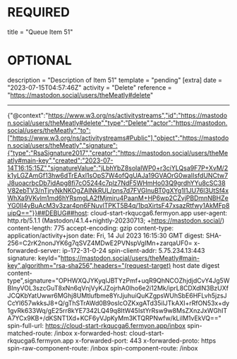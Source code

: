 
# REQUIRED
title = "Queue Item 51"
# OPTIONAL
description = "Description of Item 51"
template = "pending"
[extra]
date = "2023-07-15T04:57:46Z"
activity = "Delete"
reference = "https://mastodon.social/users/theMeatly#delete"

---
{"@context":"https://www.w3.org/ns/activitystreams","id":"https://mastodon.social/users/theMeatly#delete","type":"Delete","actor":"https://mastodon.social/users/theMeatly","to":["https://www.w3.org/ns/activitystreams#Public"],"object":"https://mastodon.social/users/theMeatly","signature":{"type":"RsaSignature2017","creator":"https://mastodon.social/users/theMeatly#main-key","created":"2023-07-14T16:15:15Z","signatureValue":"jLbhYbZ8solaIWP0+r3ciYLQsa9F7P+XvM/2k1yLGZAmGf13hw6dTrEAxl1sOpS7W4ofQgUAJa19GVAOrG0waIIsfdUNCtw7J8uoacrbcDb7idApg8fi7cO5244c7plz7NdF5WHmHo03Q9grdhYYu8cSC38V82ebTV3/nTjryNkNKOgZAINkRUL/pns7d7FVGlnuBT0gXYg1I1JU76l3UtSf4xWhXa9VKvlm1md6hYRsmgLA2fMjmiru4PaanM+HP6wp2CZvjPBDmnNBHZeYG0II4yBuAcM3v3zar4pn6FNuvlTPKT5B4q/1bqXirtsF47xsazRtfwy1AkMFp8uipQ=="}}##DEBUG##host: cloud-start-rkqucga6.fermyon.app
user-agent: http.rb/5.1.1 (Mastodon/4.1.4+nightly-20230713; +https://mastodon.social/)
content-length: 775
accept-encoding: gzip
content-type: application/activity+json
date: Fri, 14 Jul 2023 16:15:30 GMT
digest: SHA-256=C2rK2nonJYK6g7qSVZ4MDwE2PVNspVgIMn+zarqaUF0=
x-forwarded-server: ip-172-31-0-24
spin-client-addr: 5.75.234.13:443
signature: keyId="https://mastodon.social/users/theMeatly#main-key",algorithm="rsa-sha256",headers="(request-target) host date digest content-type",signature="OPHWXQJYKyqIJBTYzPmf+uqR9QhNCOZhjdjdCvY4Jg5WBInyVOL3szcGuT8xNn6qVnjVyKJZojrhA0lho6e2i12Mk/iprL8CDXdlN3BzUXfJCQKbYatUwwr6MGhj8UMtlufbme8YrJjuhuiQuKZgpsWUhSbE6HFLvh5jzsJCcYl657wkksJ8+Q/gThSTrAWd0B9osIcOZKxgATd35ilJTkAXI+rRfON53x+dy1gvRk633Wq/gE25rr8kYE7342LQ49q8ItW45IstYrRsw9w8MsZXnzJxWGhITA7YCx9KB+/dKSNT1Xd+KCF6yVJpKyMm3KTQRPNwfw/kLiIM1vEkVQ=="
spin-full-url: https://cloud-start-rkqucga6.fermyon.app/inbox
spin-matched-route: /inbox
x-forwarded-host: cloud-start-rkqucga6.fermyon.app
x-forwarded-port: 443
x-forwarded-proto: https
spin-raw-component-route: /inbox
spin-component-route: /inbox

